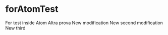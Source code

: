 # forAtomTest
For test inside Atom
Altra prova
New modification
New second modification
New third


